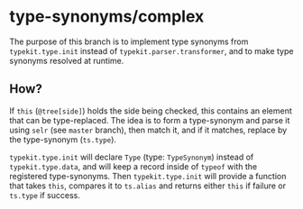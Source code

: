 # type-synonyms/complex

The purpose of this branch is to implement type synonyms from `typekit.type.init` instead of `typekit.parser.transformer`, and to make type synonyms resolved at runtime.

## How?

If `this` (`@tree[side]`) holds the side being checked, this contains an element that can be type-replaced. The idea is to form a type-synonym and parse it using `selr` (see `master` branch), then match it, and if it matches, replace by the type-synonym (`ts.type`).

`typekit.type.init` will declare `Type` (type: `TypeSynonym`) instead of `typekit.type.data`, and will keep a record inside of `typeof` with the registered type-synonyms. Then `typekit.type.init` will provide a function that takes `this`, compares it to `ts.alias` and returns either `this` if failure or `ts.type` if success.